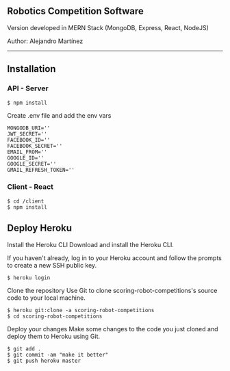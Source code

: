## Robotics Competition Software

Version developed in MERN Stack (MongoDB, Express, React, NodeJS)

Author: Alejandro Martínez

---

## Installation

### API - Server

```
$ npm install
```

Create .env file and add the env vars

```
MONGODB_URI=''
JWT_SECRET=''
FACEBOOK_ID=''
FACEBOOK_SECRET=''
EMAIL_FROM=''
GOOGLE_ID=''
GOOGLE_SECRET=''
GMAIL_REFRESH_TOKEN=''
```

### Client - React

```
$ cd /client
$ npm install
```

## Deploy Heroku

Install the Heroku CLI
Download and install the Heroku CLI.

If you haven't already, log in to your Heroku account and follow the prompts to create a new SSH public key.

```
$ heroku login
````

Clone the repository
Use Git to clone scoring-robot-competitions's source code to your local machine.
```
$ heroku git:clone -a scoring-robot-competitions
$ cd scoring-robot-competitions
```

Deploy your changes
Make some changes to the code you just cloned and deploy them to Heroku using Git.

```
$ git add .
$ git commit -am "make it better"
$ git push heroku master
```

